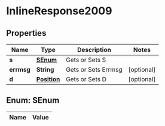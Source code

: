 
# InlineResponse2009

## Properties
Name | Type | Description | Notes
------------ | ------------- | ------------- | -------------
**s** | [**SEnum**](#SEnum) | Gets or Sets S | 
**errmsg** | **String** | Gets or Sets Errmsg |  [optional]
**d** | [**Position**](Position.md) | Gets or Sets D |  [optional]


<a name="SEnum"></a>
## Enum: SEnum
Name | Value
---- | -----



